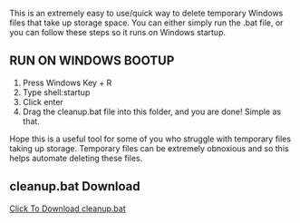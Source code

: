 This is an extremely easy to use/quick way to delete temporary Windows files that take up storage space.
You can either simply run the .bat file, or you can follow these steps so it runs on Windows startup.


RUN ON WINDOWS BOOTUP
---------------------------------
1. Press Windows Key + R
2. Type shell:startup
3. Click enter
4. Drag the cleanup.bat file into this folder, and you are done! Simple as that.


Hope this is a useful tool for some of you who struggle with temporary files taking up storage.
Temporary files can be extremely obnoxious and so this helps automate deleting these files.

cleanup.bat Download
-------------------------
<a href="cleanup.bat">Click To Download cleanup.bat</a>